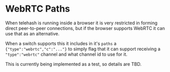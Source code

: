# WebRTC Paths

When telehash is running inside a browser it is very restricted in forming direct peer-to-peer connections, but if the browser supports WebRTC it can use that as an alternative.

When a switch supports this it includes in it's `paths` a `{"type":"webrtc","c":"..."}` to simply flag that it can support receiving a `"type":"webrtc"` channel and what channel id to use for it.

This is currently being implemented as a test, so details are TBD.